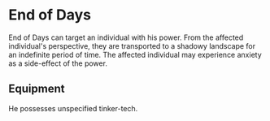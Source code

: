 # End of Days
End of Days can target an individual with his power. From the affected individual's perspective, they are transported to a shadowy landscape for an indefinite period of time. The affected individual may experience anxiety as a side-effect of the power.

## Equipment
He possesses unspecified tinker-tech.
